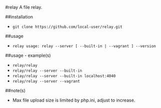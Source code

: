 #relay
A file relay.

##installation
- `git clone https://github.com/local-user/relay.git`

##usage
- `relay usage: relay --server [ --built-in | --vagrant ] --version`

##usage - example(s)
- `relay/relay`
- `relay/relay --server --built-in`
- `relay/relay --server --built-in localhost:4040`
- `relay/relay --server --vagrant`

##note(s)
- Max file upload size is limited by php.ini, adjust to increase.
